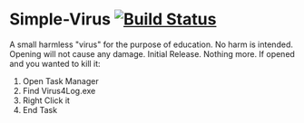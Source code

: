 # Simple-Virus [![Build Status](https://travis-ci.org/smor777/Simple-Virus.svg?branch=master)](https://travis-ci.org/smor777/Simple-Virus)
A small harmless "virus" for the purpose of education. No harm is intended. Opening will not cause any damage. 
Initial Release. Nothing more. If opened and you wanted to kill it:
1. Open Task Manager
2. Find Virus4Log.exe
3. Right Click it
4. End Task
